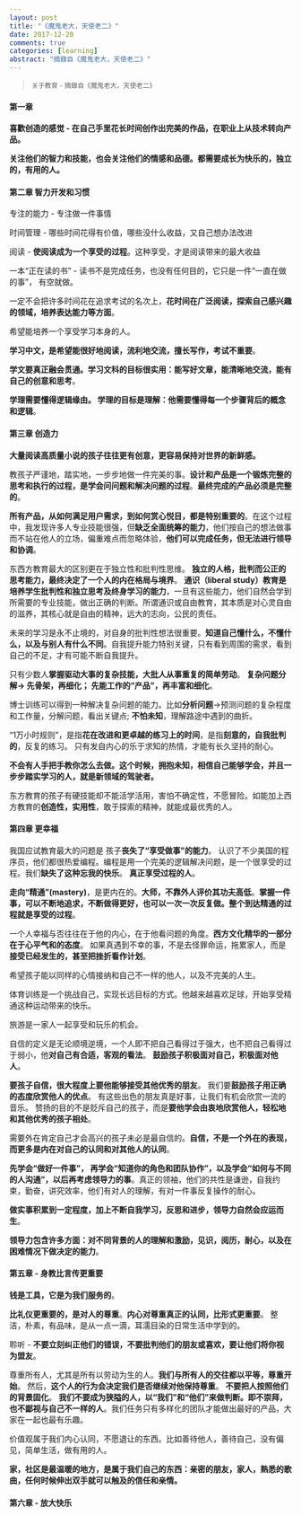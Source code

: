```yaml
---
layout: post
title: "《魔鬼老大，天使老二》"
date: 2017-12-20
comments: true
categories: [learning]
abstract: "摘錄自《魔鬼老大，天使老二》"
---
```

> <small>关于教育 - 摘錄自《魔鬼老大，天使老二》</small> <br/> 

#### 第一章
**喜歡创造的感觉 - 在自己手里花长时间创作出完美的作品，在职业上从技术转向产品。**

**关注他们的智力和技能，也会关注他们的情感和品德。都需要成长为快乐的，独立的，有用的人。**

#### 第二章 智力开发和习惯 
专注的能力 - 专注做一件事情 

时间管理 - 哪些时间花得有价值，哪些没什么收益，又自己想办法改进 

阅读 - **使阅读成为一个享受的过程**。这种享受，才是阅读带来的最大收益 

一本“正在读的书” - 读书不是完成任务，也没有任何目的，它只是一件“一直在做的事”， 有空就做。 

一定不会把许多时间花在追求考试的名次上，**花时间在广泛阅读，探索自己感兴趣的领域，培养表达能力等方面**。 

希望能培养一个享受学习本身的人。

**学习中文，是希望能很好地阅读，流利地交流，擅长写作，考试不重要**。

**学文要真正融会贯通。学习文科的目标很实用：能写好文章，能清晰地交流，能有自己的创意和思考**。 

**学理需要懂得逻辑缘由。 学理的目标是理解：他需要懂得每一个步骤背后的概念和逻辑**。 

#### 第三章 创造力

**大量阅读高质量小说的孩子往往更有创意，更容易保持对世界的新鲜感。**

教孩子严谨地，踏实地，一步步地做一件完美的事。**设计和产品是一个锻炼完整的思考和执行的过程，是学会问问题和解决问题的过程**。**最终完成的产品必须是完整的**。 

**所有产品，从如何满足用户需求，到如何赏心悦目，都是特别重要的**。在这个过程中，我发现许多人专业技能很强，但**缺乏全面统筹的能力**，他们按自己的想法做事而不站在他人的立场，偏重难点而忽略体验，**他们可以完成任务，但无法进行领导和协调**。

东西方教育最大的区别更在于独立性和批判性思维。 **独立的人格，批判而公正的思考能力，最终决定了一个人的内在格局与境界**。 **通识（liberal study）教育是培养学生批判性和独立思考及终身学习的能力**，一旦有这些能力，他们自然会学到所需要的专业技能，做出正确的判断。所谓通识或自由教育，其本质是对心灵自由的滋养，其核心就是自由的精神，远大的志向，公民的责任。

未来的学习是永不止境的，对自身的批判性想法很重要。**知道自己懂什么，不懂什么，以及与别人有什么不同**。自我提升能力特别关键，只有看到周围的需求，看到自己的不足，才有可能不断自我提升。

只有少数人**掌握驱动大事的复杂技能，大批人从事重复的简单劳动**。 **复杂问题分解-> 先骨架，再细化； 先能工作的“产品”，再丰富和细化**。

博士训练可以得到一种解决复杂问题的能力。比如**分析问题**->预测问题的复杂程度和工作量，分解问题，看出关键点; **不怕未知**，理解路途中遇到的曲折。

“1万小时规则”，是指**花在改进和更卓越的练习上的时间**，是指**刻意的，自我批判的**，反复的练习。 只有发自内心的乐于求知的热情，才能有长久坚持的耐心。 

**不会有人手把手教你怎么去做。这个时候，拥抱未知，相信自己能够学会，并且一步步踏实学习的人，就是新领域的驾驶者。**

东方教育的孩子有硬技能却不能活学活用，害怕不确定性，不愿冒险。如能加上西方教育的**创造性，实用性**，敢于探索的精神，就能成最优秀的人。 

#### 第四章 更幸福

我国应试教育最大的问题是 孩子**丧失了“享受做事”的能力**。 认识了不少美国的程序员，他们都很热爱编程。编程是用一个完美的逻辑解决问题，是一个很享受的过程。我们**缺失了这种忘我的快乐**。 **真正享受过程的人**。

**走向“精通”(mastery)**，是更内在的。**大师，不靠外人评价其功夫高低**。**掌握一件事，可以不断地追求，不断做得更好，也可以一次一次反复做。整个到达精通的过程就是享受的过程**。

一个人幸福与否往往在于他的内心，在于他看问题的角度。**西方文化精华的一部分在于心平气和的态度**。 如果真遇到不幸的事，不是去怪罪命运，拖累家人，而是**接受已经发生的，甚至把挫折看作计划**。

希望孩子能以同样的心情接纳和自己不一样的他人，以及不完美的人生。

体育训练是一个挑战自己，实现长远目标的方式。他越来越喜欢足球，开始享受精通这种运动带来的快乐。

旅游是一家人一起享受和玩乐的机会。

自信的定义是无论顺境逆境，一个人即不把自己看得过于强大，也不把自己看得过于弱小，他**对自己有合适，客观的看法**。 **鼓励孩子积极面对自己，积极面对他人**。

**要孩子自信，很大程度上要他能够接受其他优秀的朋友**。 我们要**鼓励孩子用正确的态度欣赏他人的优点**。 有这些出色的朋友真是好事，让我们有机会欣赏一流的音乐。 赞扬的目的不是贬斥自己的孩子，而是**要他学会由衷地欣赏他人，轻松地和其他优秀的孩子相处**。

需要外在肯定自己才会高兴的孩子未必是最自信的。**自信，不是一个外在的表现，而更多是内在对自己的认同和对其他人的认同**。

**先学会“做好一件事”， 再学会“知道你的角色和团队协作”，以及学会“如何与不同的人沟通”，以后再考虑领导力的事**。真正的领袖，他们的共性是谦逊，自我约束，勤奋，讲究效率，他们有对人的理解，有对一件事反复操作的耐心。 

**做实事积累到一定程度，加上不断自我学习，反思和进步，领导力自然会应运而生**。

**领导力包含许多方面：对不同背景的人的理解和激励，见识，阅历，耐心，以及在困难情况下做决定的能力**。

#### 第五章 - 身教比言传更重要

**钱是工具，它是为我们服务的**。

**比礼仪更重要的，是对人的尊重**。**内心对尊重真正的认同，比形式更重要**。 整洁，朴素，有品味，是从一点一滴，耳濡目染的日常生活中学到的。

聆听 - **不要立刻纠正他们的错误，不要批判他们的朋友或喜欢，要让他们将你视为盟友**。

尊重所有人，尤其是所有以劳动为生的人。**我们与所有人的交往都以平等，尊重开始**。 然后，**这个人的行为会决定我们是否继续对他保持尊重**。
**不要把人按照他们的背景固化**。 **我们不要成为狭隘的人，以“我们”和“他们”来做判断。即不崇拜，也不鄙视与自己不一样的人**。我们任务只有多样化的团队才能做出最好的产品，大家在一起也最有乐趣。

价值观属于我们内心认同，不愿退让的东西。比如善待他人，善待自己，没有偏见，简单生活，做有用的人。

**家，社区是最温暖的地方，是属于我们自己的东西：亲密的朋友，家人，熟悉的歌曲，任何时候伸出双手就可以触及的信任和亲情。**

#### 第六章 - 放大快乐 







